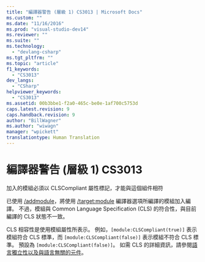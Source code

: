 ```yaml
---
title: "編譯器警告 (層級 1) CS3013 | Microsoft Docs"
ms.custom: ""
ms.date: "11/16/2016"
ms.prod: "visual-studio-dev14"
ms.reviewer: ""
ms.suite: ""
ms.technology: 
  - "devlang-csharp"
ms.tgt_pltfrm: ""
ms.topic: "article"
f1_keywords: 
  - "CS3013"
dev_langs: 
  - "CSharp"
helpviewer_keywords: 
  - "CS3013"
ms.assetid: 00b3bbe1-f2a0-465c-be0e-1af700c5753d
caps.latest.revision: 9
caps.handback.revision: 9
author: "BillWagner"
ms.author: "wiwagn"
manager: "wpickett"
translationtype: Human Translation
---
```

# 編譯器警告 (層級 1) CS3013
加入的模組必須以 CLSCompliant 屬性標記，才能與這個組件相符  
  
 已使用 [\/addmodule](../../csharp/language-reference/compiler-options/addmodule-compiler-option.md)，將使用 [\/target:module](../../csharp/language-reference/compiler-options/target-module-compiler-option.md) 編譯器選項所編譯的模組加入編譯。 不過，模組與 Common Language Specification \(CLS\) 的符合性，與目前編譯的 CLS 狀態不一致。  
  
 CLS 相容性是使用模組屬性所表示。 例如，`[module:CLSCompliant(true)]` 表示模組符合 CLS 標準，而 `[module:CLSCompliant(false)]` 表示模組不符合 CLS 標準。 預設為 `[module:CLSCompliant(false)]`。 如需 CLS 的詳細資訊，請參閱[語言獨立性以及與語言無關的元件](../Topic/Language%20Independence%20and%20Language-Independent%20Components.md)。